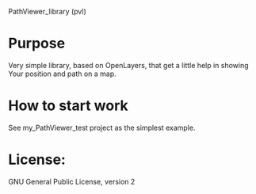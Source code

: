 PathViewer_library (pvl)

# Purpose
Very simple library, based on OpenLayers, that get a little help in showing Your position and path on a map.

# How to start work
See my_PathViewer_test project as the simplest example.

# License:
GNU General Public License, version 2

